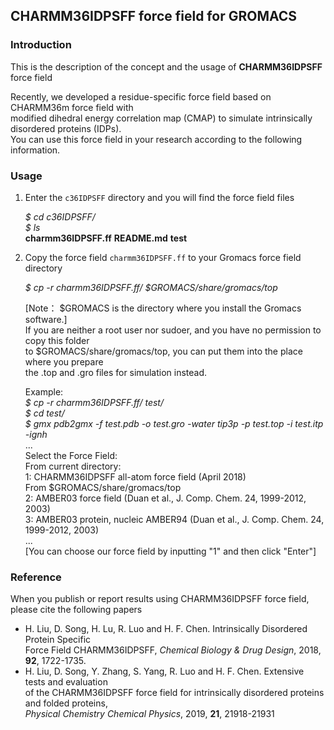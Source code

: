 ## CHARMM36IDPSFF force field for GROMACS

### Introduction
This is the description of the concept and the usage of **CHARMM36IDPSFF** force field

Recently, we developed a residue-specific force field based on CHARMM36m force field with  
modified dihedral energy correlation map (CMAP) to simulate intrinsically disordered proteins (IDPs).  
You can use this force field in your research according to the following information.

### Usage
1. Enter the `c36IDPSFF` directory and you will find the force field files  
  
    *$ cd c36IDPSFF/*  
    *$ ls*  
	**charmm36IDPSFF.ff**  **README.md**  **test**  
 
2. Copy the force field `charmm36IDPSFF.ff` to your Gromacs force field directory  
  
	*$ cp -r charmm36IDPSFF.ff/ $GROMACS/share/gromacs/top*  
  
	[Note： $GROMACS is the directory where you install the Gromacs software.]  
	If you are neither a root user nor sudoer, and you have no permission to copy this folder  
	to $GROMACS/share/gromacs/top, you can put them into the place where you prepare  
	the .top and .gro files for simulation instead.  
  
	Example:  
    *$ cp -r charmm36IDPSFF.ff/ test/*  
    *$ cd test/*  
	  *$ gmx pdb2gmx -f test.pdb -o test.gro -water tip3p -p test.top -i test.itp -ignh*  
    ...  
    Select the Force Field:  
    From current directory:  
	1: CHARMM36IDPSFF all-atom force field (April 2018)  
    From $GROMACS/share/gromacs/top  
    2: AMBER03 force field (Duan et al., J. Comp. Chem. 24, 1999-2012, 2003)  
    3: AMBER03 protein, nucleic AMBER94 (Duan et al., J. Comp. Chem. 24, 1999-2012, 2003)  
    ...  
    [You can choose our force field by inputting "1" and then click "Enter"]  

### Reference  
When you publish or report results using CHARMM36IDPSFF force field, please cite the following papers  

- H. Liu, D. Song, H. Lu, R. Luo and H. F. Chen. Intrinsically Disordered Protein Specific  
  Force Field CHARMM36IDPSFF, *Chemical Biology & Drug Design*, 2018, **92**, 1722-1735.
- H. Liu, D. Song, Y. Zhang, S. Yang, R. Luo and H. F. Chen. Extensive tests and evaluation  
  of the CHARMM36IDPSFF force field for intrinsically disordered proteins and folded proteins,  
  *Physical Chemistry Chemical Physics*, 2019, **21**, 21918-21931
  

